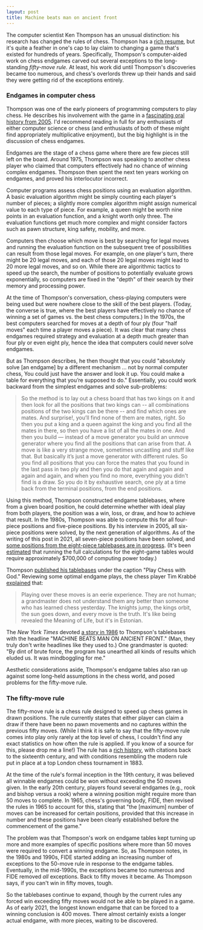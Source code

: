 ```yaml
---
layout: post
title: Machine beats man on ancient front
---
```


The computer scientist Ken Thompson has an unusual distinction: his research has changed the rules of chess. Thompson has a [rich resume](https://en.wikipedia.org/wiki/Ken_Thompson), but it's quite a feather in one's cap to lay claim to changing a game that's existed for hundreds of years. Specifically, Thompson's computer-aided work on chess endgames carved out several exceptions to the long-standing *fifty-move rule.* At least, his work did until Thompson's discoveries became too numerous, and chess's overlords threw up their hands and said they were getting rid of the exceptions entirely.

### Endgames in computer chess

Thompson was one of the early pioneers of programming computers to play chess. He describes his involvement with the game in a  [fascinating oral history from 2005](http://archive.computerhistory.org/resources/text/Oral_History/Thompson_Ken/thompson.oral_history_transcript.2005.102657921.pdf). I'd recommend reading in full for any enthusiasts of either computer science or chess (and enthusiasts of both of these might find appropriately multiplicative enjoyment), but the big highlight is in the discussion of chess endgames. 

Endgames are the stage of a chess game where there are few pieces still left on the board. Around 1975, Thompson was speaking to another chess player who claimed that computers effectively had no chance of winning complex endgames. Thompson then spent the next ten years working on endgames, and proved his interlocutor incorrect.

Computer programs assess chess positions using an evaluation algorithm. A basic evaluation algorithm might be simply counting each player's number of pieces; a slightly more complex algorithm might assign numerical value to each type of piece. For example, a queen might be worth nine points in an evaluation function, and a knight worth only three. The evaluation functions get much more complex and might consider factors such as pawn structure, king safety, mobility, and more.

Computers then choose which move is best by searching for legal moves and running the evaluation function on the subsequent tree of possibilities can result from those legal moves. For example, on one player's turn, there might be 20 legal moves, and each of those 20 legal moves might lead to 20 more legal moves, and so on. While there are algorithmic tactics to speed up the search, the number of positions to potentially evaluate grows exponentially, so computers are fixed in the "depth" of their search by their memory and processing power.

At the time of Thompson's conversation, chess-playing computers were being used but were nowhere close to the skill of the best players. (Today, the converse is true, where the best players have effectively no chance of winning a set of games vs. the best chess computers.) In the 1970s, the best computers searched for moves at a depth of four ply (four "half moves" each time a player moves a piece). It was clear that many chess endgames required strategy and evaluation at a depth much greater than four ply or even eight ply, hence the idea that computers could never solve endgames. 

But as Thompson describes, he then thought that you could "absolutely solve [an endgame] by a different mechanism ... not by normal computer chess, You could just have the answer and look it up. You could make a table for everything that you’re supposed to do." Essentially, you could work backward from the simplest endgames and solve sub-problems:

> So the method is to lay out a chess board that has two kings on it and then look for all the positions that two kings can -- all combinations   positions of the two kings can be there -- and find which ones are mates. And surprise!, you’ll find none of them are mates, right. So then you put a king and a queen  against the king and you find all the mates in there, so then you have a list of all the mates in one. And then you build — instead of a move generator you build an unmove generator where you find all the positions that can arise from that. A move is like a very strange move, sometimes uncastling and stuff like that. But basically it’s just a move generator with different rules. So you find all positions that you can force the mates that you found in the last pass in two ply and then you do that again and again and again and again, and when you find no more, everything you didn't find is a draw. So you do it by exhaustive search, one ply at a time back from the
terminal positions, from the end positions.

Using this method, Thompson constructed endgame tablebases, where from a given board position, he could determine whether with ideal play from both players, the position was a win, loss, or draw, and how to achieve that result. In the 1980s, Thompson was able to compute this for all four-piece positions and five-piece positions. By his interview in 2005, all six-piece positions were solved, by the next generation of algorithms. As of the writing of this post in 2021, all seven-piece positions have been solved, and [some positions from the eight-piece tablebases are in progress](https://www.chess.com/blog/Rocky64/eight-piece-tablebases-a-progress-update-and-some-results). (It's been [estimated](https://www.chessprogramming.org/Syzygy_Bases) that running the full calculations for the eight-game tables would require approximately $700,000 of computing power today.)

Thompson [published his tablebases](https://www.chessprogramming.org/Endgame_Tablebases) under the caption "Play Chess with God." Reviewing some optimal endgame plays, the chess player Tim Krabbé [explained](https://research.swtch.com/chess) that:

> Playing over these moves is an eerie experience. They are not human; a grandmaster does not understand them any better than someone who has learned chess yesterday. The knights jump, the kings orbit, the sun goes down, and every move is the truth. It's like being revealed the Meaning of Life, but it's in Estonian.

The *New York Times* devoted [a story in 1986](https://www.nytimes.com/1986/08/26/science/machine-beats-man-on-ancient-front.html) to Thompson's tablebases  with the headline "MACHINE BEATS MAN ON ANCIENT FRONT." (Man, they truly don't write headlines like they used to.) One grandmaster is quoted: "By dint of brute force, the program has unearthed all kinds of results which eluded us. It was mindboggling for me."

Aesthetic considerations aside, Thompson's endgame tables also ran up against some long-held assumptions in the chess world, and posed problems for the fifty-move rule.

### The fifty-move rule

The fifty-move rule is a chess rule designed to speed up chess games in drawn positions. The rule currently states that either player can claim a draw if there have been no pawn movements and no captures within the previous fifty moves. (While I think it is safe to say that the fifty-move rule comes into play only rarely at the top level of chess, I couldn't find any exact statistics on how often the rule is applied. If you know of a source for this, please drop me a line!) The rule has a [rich history](https://en.wikipedia.org/wiki/Fifty-move_rule), with citations back to the sixteenth century, and with conditions resembling the modern rule put in place at a top London chess tournament in 1883.

At the time of the rule's formal inception in the 19th century, it was believed all winnable endgames could be won without exceeding the 50 moves given. In the early 20th century, players found several endgames (e.g., rook and bishop versus a rook) where a winning position might require more than 50 moves to complete. In 1965, chess's governing body, FIDE, then revised the rules in 1965 to account for this, stating that "the [maximum] number of moves can be increased for certain positions, provided that this increase in number and these positions have been clearly established before the commencement of the game." 

The problem was that Thompson's work on endgame tables kept turning up more and more examples of specific positions where more than 50 moves were required to convert a winning endgame. So, as Thompson notes, in the 1980s and 1990s, FIDE started adding an increasing number of exceptions to the 50-move rule in response to the endgame tables. Eventually, in the mid-1990s, the exceptions became too numerous and FIDE removed *all* exceptions. Back to fifty moves it became. As Thompson says, if you can't win in fifty moves, tough. 

So the tablebases continue to expand, though by the current rules any forced win exceeding fifty moves would not be able to be played in a game. As of early 2021, the longest known endgame that can be forced to a winning conclusion is 400 moves. There almost certainly exists a longer actual endgame, with more pieces, waiting to be discovered.







